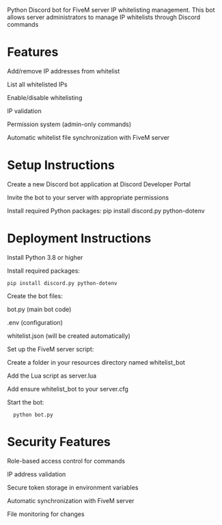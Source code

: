  Python Discord bot for FiveM server IP whitelisting management. This bot allows server administrators to manage IP whitelists through Discord commands

# Features

Add/remove IP addresses from whitelist

List all whitelisted IPs

Enable/disable whitelisting

IP validation

Permission system (admin-only commands)

Automatic whitelist file synchronization with FiveM server

# Setup Instructions

Create a new Discord bot application at Discord Developer Portal

Invite the bot to your server with appropriate permissions

Install required Python packages: pip install discord.py python-dotenv

# Deployment Instructions

Install Python 3.8 or higher

Install required packages:

    pip install discord.py python-dotenv

Create the bot files:

bot.py (main bot code)

.env (configuration)

whitelist.json (will be created automatically)

Set up the FiveM server script:

Create a folder in your resources directory named whitelist_bot

Add the Lua script as server.lua

Add ensure whitelist_bot to your server.cfg

Start the bot:

      python bot.py

# Security Features
Role-based access control for commands

IP address validation

Secure token storage in environment variables

Automatic synchronization with FiveM server

File monitoring for changes




